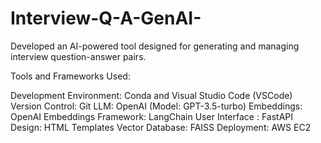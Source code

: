 # Interview-Q-A-GenAI-

Developed an AI-powered tool designed for generating and managing interview question-answer pairs.

Tools and Frameworks Used:

Development Environment: Conda and Visual Studio Code (VSCode)
Version Control: Git
LLM: OpenAI (Model: GPT-3.5-turbo)
Embeddings: OpenAI Embeddings
Framework: LangChain
User Interface : FastAPI
Design: HTML Templates
Vector Database: FAISS
Deployment: AWS EC2